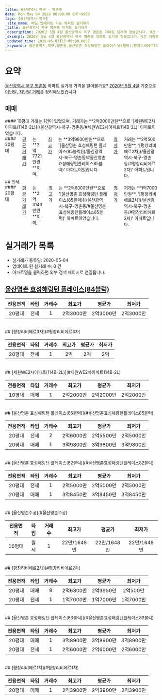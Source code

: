 ```yaml
---
title: 울산광역시 북구 - 명촌동
date: Mon May 04 2020 00:00:00 GMT+0900
tags: [울산광역시-북구]
_site_name: 매일 업데이트 되는 아파트 실거래가
_title: 울산광역시 북구 명촌동 아파트 실거래가
_description: 2020년 5월 4일 울산광역시 북구 명촌동 아파트 실거래 정보입니다. 9건 아파트 정보가 있습니다.
_excerpt: 2020년 5월 4일 울산광역시 북구 명촌동 아파트 실거래 정보입니다. 9건 아파트 정보가 있습니다.
_updated_time: 2020-05-03T15:00:00.000Z
_keywords: 울산광역시,북구,명촌동,울산명촌 효성해링턴 플레이스(84블럭),평창리비에르3차,세원WE2차아파트(114B-2L),울산명촌 효성해링턴 플레이스(85블럭),울산명촌 효성해링턴 플레이스(82블럭),울산명촌주공,평창리비에르2차,울산명촌 효성해링턴 플레이스(83블럭),평창리비에르1차
---
```





# 요약
<ins>울산광역시 북구 명촌동</ins> 아파트 실거래 가격을 알아볼까요? <ins>2020년 5월 4일</ins> 기준으로 <ins>이번달, 지난달 거래</ins>를 정리해보았습니다.

## 매매
<div class="container">
<div class="six columns" markdown="1">
#### 10평대
거래는 1건이 있었으며, 거래가는 **2억2000만원**으로 '[세원WE2차아파트(114B-2L)](/울산광역시-북구-명촌동/#세원WE2차아파트114B-2L)' 아파트이었습니다.
</div>
<div class="six columns" markdown="1">
#### 20평대
<ins>평균 거래가</ins>는 **2억7721만원**이며, <ins>최고가</ins>는 **3억9800만원**으로 '[울산명촌 효성해링턴 플레이스(85블럭)](/울산광역시-북구-명촌동/#울산명촌효성해링턴플레이스85블럭)' 아파트이었습니다. <ins>최저가</ins> 거래는 **2억500만원**, '[평창리비에르2차](/울산광역시-북구-명촌동/#평창리비에르2차)' 아파트입니다.
</div>
</div>
## 전세
<div class="container">
<div class="twelve columns" markdown="1">
#### 20평대
<ins>평균 거래가</ins>는 **2억3143만원**이며, <ins>최고가</ins>는 **2억6000만원**으로 '[울산명촌 효성해링턴 플레이스(85블럭)](/울산광역시-북구-명촌동/#울산명촌효성해링턴플레이스85블럭)' 아파트이었습니다. <ins>최저가</ins> 거래는 **1억7000만원**, '[평창리비에르2차](/울산광역시-북구-명촌동/#평창리비에르2차)' 아파트입니다.
</div>
</div>



# 실거래가 목록
- 실거래가 등록일: 2020-05-04
- 업데이트 된 실거래 수: 0 건
- 아파트명을 클릭하면 외부 검색 페이지로 연결됩니다.

## [울산명촌 효성해링턴 플레이스(84블럭)](#울산명촌효성해링턴플레이스84블럭)

|전용면적|타입|거래수|최고가|평균가|최저가|
|:---:|:---:|:---:|:---:|:---:|:---:|
|20평대|<span class="deal-type-2">전세</span>|1|2억3000만|2억3000만|2억3000만|

<br/>
## [평창리비에르3차](#평창리비에르3차)

|전용면적|타입|거래수|최고가|평균가|최저가|
|:---:|:---:|:---:|:---:|:---:|:---:|
|20평대|<span class="deal-type-2">전세</span>|1|2억|2억|2억|

<br/>
## [세원WE2차아파트(114B-2L)](#세원WE2차아파트114B-2L)

|전용면적|타입|거래수|최고가|평균가|최저가|
|:---:|:---:|:---:|:---:|:---:|:---:|
|10평대|<span class="deal-type-1">매매</span>|1|2억2000만|2억2000만|2억2000만|

<br/>
## [울산명촌 효성해링턴 플레이스(85블럭)](#울산명촌효성해링턴플레이스85블럭)

|전용면적|타입|거래수|최고가|평균가|최저가|
|:---:|:---:|:---:|:---:|:---:|:---:|
|20평대|<span class="deal-type-2">전세</span>|2|2억6000만|2억5500만|2억5000만|
|20평대|<span class="deal-type-1">매매</span>|1|3억9800만|3억9800만|3억9800만|

<br/>
## [울산명촌 효성해링턴 플레이스(82블럭)](#울산명촌효성해링턴플레이스82블럭)

|전용면적|타입|거래수|최고가|평균가|최저가|
|:---:|:---:|:---:|:---:|:---:|:---:|
|20평대|<span class="deal-type-2">전세</span>|1|2억5000만|2억5000만|2억5000만|
|20평대|<span class="deal-type-1">매매</span>|1|3억8450만|3억8450만|3억8450만|

<br/>
## [울산명촌주공](#울산명촌주공)

|전용면적|타입|거래수|최고가|평균가|최저가|
|:---:|:---:|:---:|:---:|:---:|:---:|
|10평대|<span class="deal-type-3">월세</span>|1|22만/1648만|22만/1648만|22만/1648만|

<br/>
## [평창리비에르2차](#평창리비에르2차)

|전용면적|타입|거래수|최고가|평균가|최저가|
|:---:|:---:|:---:|:---:|:---:|:---:|
|20평대|<span class="deal-type-1">매매</span>|8|2억6300만|2억3950만|2억500만|
|20평대|<span class="deal-type-2">전세</span>|1|1억7000만|1억7000만|1억7000만|

<br/>
## [울산명촌 효성해링턴 플레이스(83블럭)](#울산명촌효성해링턴플레이스83블럭)

|전용면적|타입|거래수|최고가|평균가|최저가|
|:---:|:---:|:---:|:---:|:---:|:---:|
|20평대|<span class="deal-type-1">매매</span>|1|3억8900만|3억8900만|3억8900만|
|20평대|<span class="deal-type-2">전세</span>|1|2억6000만|2억6000만|2억6000만|

<br/>
## [평창리비에르1차](#평창리비에르1차)

|전용면적|타입|거래수|최고가|평균가|최저가|
|:---:|:---:|:---:|:---:|:---:|:---:|
|20평대|<span class="deal-type-1">매매</span>|1|2억3900만|2억3900만|2억3900만|

<br/>



